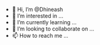 - 👋 Hi, I’m @Dhineash
- 👀 I’m interested in ...
- 🌱 I’m currently learning ...
- 💞️ I’m looking to collaborate on ...
- 📫 How to reach me ...

<!---
Dhineash/Dhineash is a ✨ special ✨ repository because its `README.md` (this file) appears on your GitHub profile.
You can click the Preview link to take a look at your changes.
--->
